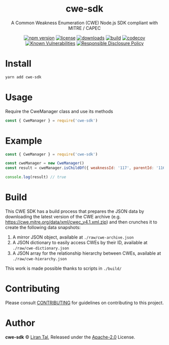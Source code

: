 <p align="center"><h1 align="center">
  cwe-sdk
</h1>

<p align="center">
  A Common Weakness Enumeration (CWE) Node.js SDK compliant with MITRE / CAPEC
</p>

<p align="center">
  <a href="https://www.npmjs.org/package/cwe-sdk-javascript"><img src="https://badgen.net/npm/v/cwe-sdk-javascript" alt="npm version"/></a>
  <a href="https://www.npmjs.org/package/cwe-sdk-javascript"><img src="https://badgen.net/npm/license/cwe-sdk-javascript" alt="license"/></a>
  <a href="https://www.npmjs.org/package/cwe-sdk-javascript"><img src="https://badgen.net/npm/dt/cwe-sdk-javascript" alt="downloads"/></a>
  <a href="https://github.com/owasp/cwe-sdk-javascript/actions?workflow=CI"><img src="https://github.com/owasp/cwe-sdk-javascript/workflows/CI/badge.svg" alt="build"/></a>
  <a href="https://codecov.io/gh/owasp/cwe-sdk-javascript"><img src="https://badgen.net/codecov/c/github/owasp/cwe-sdk-javascript" alt="codecov"/></a>
  <a href="https://snyk.io/test/github/owasp/cwe-sdk-javascript"><img src="https://snyk.io/test/github/owasp/cwe-sdk-javascript/badge.svg" alt="Known Vulnerabilities"/></a>
  <a href="./SECURITY.md"><img src="https://img.shields.io/badge/Security-Responsible%20Disclosure-yellow.svg" alt="Responsible Disclosure Policy" /></a>
</p>

# Install

```bash
yarn add cwe-sdk
```

# Usage

Require the CweManager class and use its methods

```js
const { CweManager } = require('cwe-sdk')
```

# Example

```js
const { CweManager } = require('cwe-sdk')

const cweManager = new CweManager()
const result = cweManager.isChildOf({ weaknessId: '117', parentId: '116' })

console.log(result) // true
```

# Build

This CWE SDK has a build process that prepares the JSON data by downloading the latest version of the CWE archive (e.g. https://cwe.mitre.org/data/xml/cwec_v4.1.xml.zip) and then crunches it to create the following data snapshots:

1. A mirror JSON object, available at `./raw/cwe-archive.json`
2. A JSON dictionary to easily access CWEs by their ID, available at `./raw/cwe-dictionary.json`
3. A JSON array for the relationship hierarchy between CWEs, available at `./raw/cwe-hierarchy.json`

This work is made possible thanks to scripts in `./build/`

# Contributing

Please consult [CONTRIBUTING](./CONTRIBUTING.md) for guidelines on contributing to this project.

# Author

**cwe-sdk** © [Liran Tal](https://github.com/lirantal), Released under the [Apache-2.0](./LICENSE) License.
